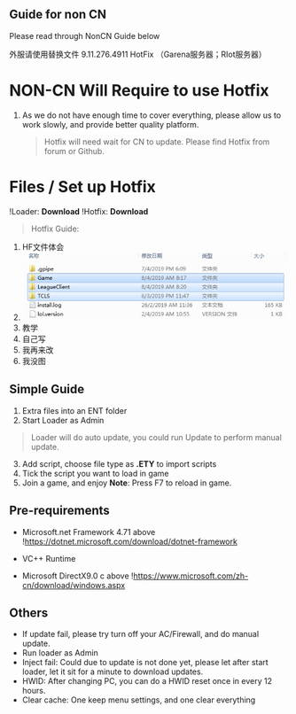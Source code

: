 ## Guide for non CN
Please read through NonCN Guide below

外服请使用替换文件 9.11.276.4911 HotFix
（Garena服务器；RIot服务器）

# NON-CN Will Require to use Hotfix

 1. As we do not have enough time to cover everything, please allow us to work slowly, and provide better quality platform.
	> Hotfix will need wait for CN to update. Please find Hotfix from forum or Github.
	
# Files / Set up Hotfix
  !Loader: **Download**
  !Hotfix: **Download**
>Hotfix Guide:
>
 1. HF文件体会
 2. ![这是图片介绍](https://github.com/Entropy-AIO/Dependencies/blob/master/HotFi/TW.png)
 3. 教学
 4. 自己写
 5. 我再来改
 6. 我没图

## Simple Guide

 1. Extra files into an ENT folder
 2. Start Loader as Admin
 >Loader will do auto update, you could run Update to perform manual update.
 3. Add script, choose file type as **.ETY** to import scripts
 4. Tick the script you want to load in game
 5. Join a game, and enjoy
 **Note**: Press F7 to reload in game.



## Pre-requirements

 - Microsoft.net Framework 4.71 above
  !https://dotnet.microsoft.com/download/dotnet-framework
   
 - VC++ Runtime
 - Microsoft DirectX9.0 c above
  !https://www.microsoft.com/zh-cn/download/windows.aspx


## Others

 - If update fail, please try turn off your AC/Firewall, and do manual update.
 - Run loader as Admin
 - Inject fail: Could due to update is not done yet, please let after start loader, let it sit for a minute to download updates.
 - HWID: After changing PC, you can do a HWID reset once in every 12 hours.
 - Clear cache: One keep menu settings, and one clear everything
